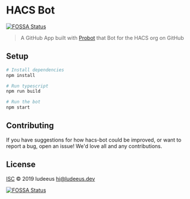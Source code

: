 # HACS Bot
[![FOSSA Status](https://app.fossa.io/api/projects/git%2Bgithub.com%2Fhacs%2Fbot.svg?type=shield)](https://app.fossa.io/projects/git%2Bgithub.com%2Fhacs%2Fbot?ref=badge_shield)


> A GitHub App built with [Probot](https://github.com/probot/probot) that Bot for the HACS org on GitHub

## Setup

```sh
# Install dependencies
npm install

# Run typescript
npm run build

# Run the bot
npm start
```

## Contributing

If you have suggestions for how hacs-bot could be improved, or want to report a bug, open an issue! We'd love all and any contributions.


## License

[ISC](LICENSE) © 2019 ludeeus <hi@ludeeus.dev>


[![FOSSA Status](https://app.fossa.io/api/projects/git%2Bgithub.com%2Fhacs%2Fbot.svg?type=large)](https://app.fossa.io/projects/git%2Bgithub.com%2Fhacs%2Fbot?ref=badge_large)